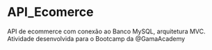 # API_Ecomerce
API de ecommerce com conexão ao Banco MySQL, arquitetura MVC. Atividade desenvolvida para o Bootcamp da @GamaAcademy
